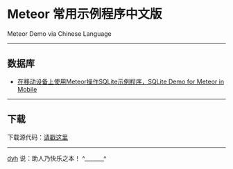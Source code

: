 # Meteor 常用示例程序中文版

Meteor Demo via Chinese Language

-----
## 数据库

- [在移动设备上使用Meteor操作SQLite示例程序，SQLite Demo for Meteor in Mobile](SQLiteDemo/) 


-----
## 下载

下载源代码：[请戳这里](https://github.com/MeteorChina/MeteorDemo/archive/master.zip)

-----
[dyh](https://github.com/dyh) 说：助人乃快乐之本！  ^_______^

